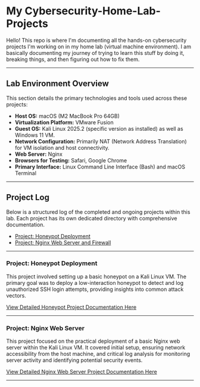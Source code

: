 # My Cybersecurity-Home-Lab-Projects

Hello! This repo is where I'm documenting all the hands-on cybersecurity projects I'm working on in my home lab (virtual machine environment). I am basically documenting my journey of trying to learn this stuff by doing it, breaking things, and then figuring out how to fix them.

---

## Lab Environment Overview

This section details the primary technologies and tools used across these projects:

* **Host OS:** macOS (M2 MacBook Pro 64GB)
* **Virtualization Platform:** VMware Fusion
* **Guest OS:** Kali Linux 2025.2 (specific version as installed) as well as Windows 11 VM.
* **Network Configuration:** Primarily NAT (Network Address Translation) for VM isolation and host connectivity.
* **Web Server:** Nginx
* **Browsers for Testing:** Safari, Google Chrome
* **Primary Interface:** Linux Command Line Interface (Bash) and macOS Terminal

---

## Project Log

Below is a structured log of the completed and ongoing projects within this lab. Each project has its own dedicated directory with comprehensive documentation.

* [Project: Honeypot Deployment](#project-honeypot-project)
* [Project: Nginx Web Server and Firewall](#project-nginx-web-server-and-firewall)

---

### Project: Honeypot Deployment

This project involved setting up a basic honeypot on a Kali Linux VM. The primary goal was to deploy a low-interaction honeypot to detect and log unauthorized SSH login attempts, providing insights into common attack vectors.

[View Detailed Honeypot Project Documentation Here](Honeypot-Project/README.md)

---

### Project: Nginx Web Server

This project focused on the practical deployment of a basic Nginx web server within the Kali Linux VM. It covered initial setup, ensuring network accessibility from the host machine, and critical log analysis for monitoring server activity and identifying potential security events.

[View Detailed Nginx Web Server Project Documentation Here](Nginx-Webserver-Project/README.md)

---
